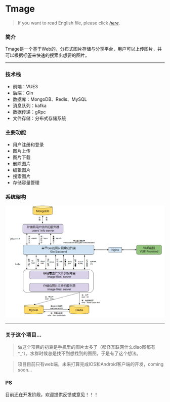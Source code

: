 # Tmage
> If you want to read English file, please click *[here]("https://github.com/listenGrey/Tmage/blob/dev/others/enREADME.md")*.

### 简介
Tmage是一个基于Web的，分布式图片存储与分享平台，用户可以上传图片，并可以根据标签来快速的搜索出想要的图片。

---

### 技术栈
- 前端：VUE3
- 后端：Gin
- 数据库：MongoDB、Redis、MySQL
- 消息队列：kafka
- 数据传递：gRpc
- 文件存储：分布式存储系统

### 主要功能
- 用户注册和登录
- 图片上传
- 图片下载
- 删除图片
- 编辑图片
- 搜索图片
- 存储容量管理

### 系统架构
![architecture](others%2Farchitecture4.png)

---

### 关于这个项目...
> 做这个项目的初衷是手机里的图片太多了（都怪互联网什么diao图都有^_^），水群时候总是找不到想找到的图图，于是有了这个想法。

> 项目目前只有web端，未来打算完成IOS和Android客户端的开发，coming soon...

### PS
目前还在开发阶段，欢迎提供反馈或意见！！！






